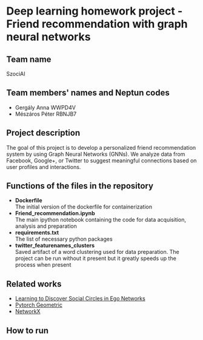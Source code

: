 # Deep learning homework project - Friend recommendation with graph neural networks 

## Team name

SzociAI

## Team members' names and Neptun codes

- Gergály Anna WWPD4V
- Mészáros Péter RBNJB7

## Project description

The goal of this project is to develop a personalized friend recommendation system by using Graph Neural Networks (GNNs). We analyze data from Facebook, Google+, or Twitter to suggest meaningful connections based on user profiles and interactions.

## Functions of the files in the repository

- **Dockerfile**  
The initial version of the dockerfile for containerization
- **Friend_recommendation.ipynb**  
The main ipython notebook containing the code for data acquisition, analysis and preparation
- **requirements.txt**  
The list of necessary python packages
- **twitter_featurenames_clusters**  
Saved artifact of a word clustering used for data preparation. The project can be run without it present but it greatly speeds up the process when present

## Related works
- [Learning to Discover Social Circles in Ego Networks](http://i.stanford.edu/~julian/pdfs/nips2012.pdf)
- [Pytorch Geometric](https://www.example.com](https://github.com/pyg-team/pytorch_geometric)https://github.com/pyg-team/pytorch_geometric)
- [NetworkX](https://www.example.com](https://github.com/networkx/networkx)https://github.com/networkx/networkx)

## How to run
